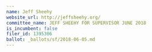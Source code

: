 ```yaml
---
name: Jeff Sheehy
website_url: http://jeffsheehy.org/
committee_name: JEFF SHEEHY FOR SUPERVISOR JUNE 2018
is_incumbent: false
filer_id: 1395306
ballot: _ballots/sf/2018-06-05.md
---
```


